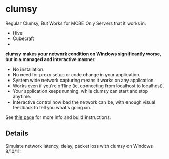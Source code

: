 # clumsy

Regular Clumsy, But Works for MCBE Only
Servers that it works in: 
- Hive
- Cubecraft
- 

__clumsy makes your network condition on Windows significantly worse, but in a managed and interactive manner.__



* No installation.
* No need for proxy setup or code change in your application.
* System wide network capturing means it works on any application.
* Works even if you're offline (ie, connecting from localhost to localhost).
* Your application keeps running, while clumsy can start and stop anytime.
* Interactive control how bad the network can be, with enough visual feedback to tell you what's going on.

See [this page](http://jagt.github.io/clumsy) for more info and build instructions.


## Details

Simulate network latency, delay, packet loss with clumsy on Windows 8/10/11:
